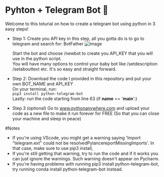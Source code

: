 # Pyhton + Telegram Bot 💯
Welcome to this toturial on how to create a telegram bot using python in 3 easy steps! 

- Step 1: Create you API key
  in this step, all you gotta do is to go to telegram and search for: BotFather
  ![image](https://github.com/KugelblitZ-121/python-telegram-bot/assets/82136584/49e81eaf-a0ee-42d2-b235-7116fef1241f)

  Start the bot and choose /newbot to create you API_KEY that you  will use in the python script. <br>
  You will have many options to control your baby bot like /setdescription /setabouttext etc. It's so easy and straight forward.

- Step 2: 
  Download the code I provided in this repository and put your own BOT_NAME and API_KEY <br>
  On your terminal, run: <br>
  ```pip3 install python-telegram-bot``` <br>
  Lastly: run the code starting from line 63 (if __name__ == '__main__':)

- Step 3 (optional)
  Go to www.pythonanywhere.com and upload your code as a new file to make it run forever for FREE (So that you can close your machine and sleep in peace)

#Notes

- If you're using VScode, you might get a warning saying 'Import "telegram.ext" could not be resolvedPylancereportMissingImports'. In that case, make sure to use pip3 install,
- If you're still getting that warning, try to run the code and if it works you can just ignore the warnings. Such warning doesn't appear on Pycharm.
- If you're having problems with running pip3 install python-telegram-bot, try running conda install python-telegram-bot instead.
  
